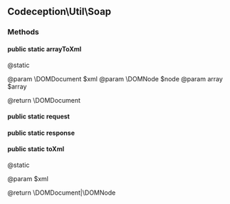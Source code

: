 
## Codeception\Util\Soap


### Methods

#### public static **arrayToXml**

@static

@param \DOMDocument $xml
@param \DOMNode     $node
@param array       $array

@return \DOMDocument


#### public static **request**


#### public static **response**


#### public static **toXml**

@static

@param $xml

@return \DOMDocument|\DOMNode


